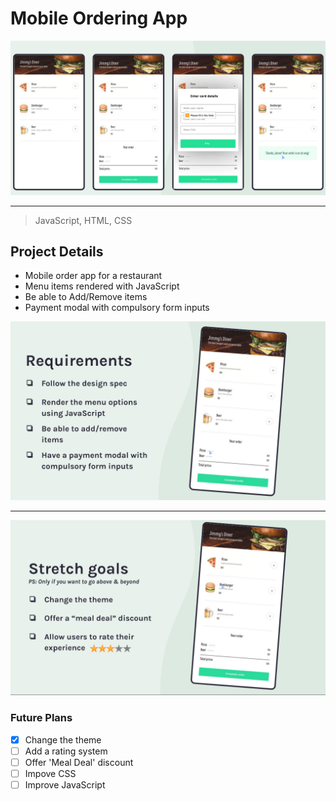 # Mobile Ordering App

![Mobile Order App Design](/public/assets/images/design.png)

---

> JavaScript, HTML, CSS

## Project Details

- Mobile order app for a restaurant
- Menu items rendered with JavaScript
- Be able to Add/Remove items
- Payment modal with compulsory form inputs

![Mobile Order App Requirements](/public/assets/images/requirements.png)

---

![Mobile Order App Goals](/public/assets/images/goals.png)

### Future Plans

- [x] Change the theme
- [ ] Add a rating system
- [ ] Offer 'Meal Deal' discount
- [ ] Impove CSS
- [ ] Improve JavaScript
